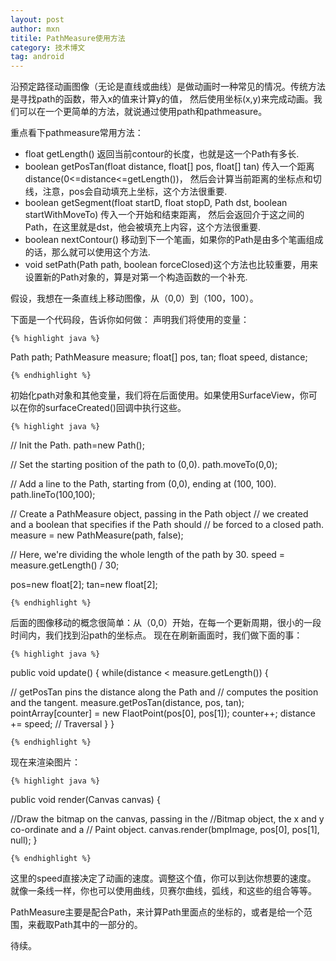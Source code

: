 ```yaml
---
layout: post
author: mxn
titile: PathMeasure使用方法
category: 技术博文
tag: android
---
```


沿预定路径动画图像（无论是直线或曲线）是做动画时一种常见的情况。传统方法是寻找path的函数，带入x的值来计算y的值，
然后使用坐标(x,y)来完成动画。我们可以在一个更简单的方法，就说通过使用path和pathmeasure。

重点看下pathmeasure常用方法：

* float getLength() 返回当前contour的长度，也就是这一个Path有多长.
* boolean getPosTan(float distance, float[] pos, float[] tan) 传入一个距离distance(0<=distance<=getLength())，
然后会计算当前距离的坐标点和切线，注意，pos会自动填充上坐标，这个方法很重要.
* boolean getSegment(float startD, float stopD, Path dst, boolean startWithMoveTo) 传入一个开始和结束距离，
然后会返回介于这之间的Path，在这里就是dst，他会被填充上内容，这个方法很重要.
* boolean nextContour() 移动到下一个笔画，如果你的Path是由多个笔画组成的话，那么就可以使用这个方法.
* void setPath(Path path, boolean forceClosed)这个方法也比较重要，用来设置新的Path对象的，算是对第一个构造函数的一个补充.

假设，我想在一条直线上移动图像，从（0,0）到（100，100）。

下面是一个代码段，告诉你如何做：
声明我们将使用的变量：

    {% highlight java %}

Path path;
PathMeasure measure;
float[] pos, tan;
float speed, distance;

    {% endhighlight %}

初始化path对象和其他变量，我们将在后面使用。如果使用SurfaceView，你可以在你的surfaceCreated()回调中执行这些。

<!-- more -->

    {% highlight java %}

// Init the Path.
 path=new Path();

// Set the starting position of the path to (0,0).
 path.moveTo(0,0);

// Add a line to the Path, starting from (0,0), ending at (100, 100).
 path.lineTo(100,100);

// Create a PathMeasure object, passing in the Path object
// we created and a boolean that specifies if the Path should
// be forced to a closed path.
 measure = new PathMeasure(path, false);

// Here, we're dividing the whole length of the path by 30.
 speed = measure.getLength() / 30;


pos=new float[2];
tan=new float[2];

    {% endhighlight %}

后面的图像移动的概念很简单：从（0,0）开始，在每一个更新周期，很小的一段时间内，我们找到沿path的坐标点。
现在在刷新画面时，我们做下面的事：

    {% highlight java %}

public void update()
 {
 while(distance < measure.getLength())
 {

 // getPosTan pins the distance along the Path and
 // computes the position and the tangent.
 measure.getPosTan(distance, pos, tan);
 pointArray[counter] = new FlaotPoint(pos[0],
                    pos[1]);
  counter++;
  distance += speed;   // Traversal
 }
 }

    {% endhighlight %}

现在来渲染图片：

    {% highlight java %}
public void render(Canvas canvas)
{

//Draw the bitmap on the canvas, passing in the
//Bitmap object, the x and y co-ordinate and a
// Paint object.
canvas.render(bmpImage, pos[0], pos[1], null);
}

    {% endhighlight %}

这里的speed直接决定了动画的速度。调整这个值，你可以到达你想要的速度。
就像一条线一样，你也可以使用曲线，贝赛尔曲线，弧线，和这些的组合等等。


PathMeasure主要是配合Path，来计算Path里面点的坐标的，或者是给一个范围，来截取Path其中的一部分的。

待续。





